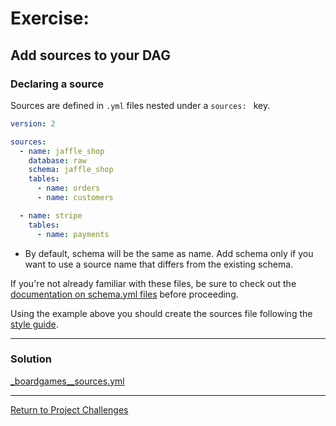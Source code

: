 # Exercise:

## Add sources to your DAG

### Declaring a source
Sources are defined in `.yml` files nested under a `sources: ` key.

``` yaml
version: 2

sources:
  - name: jaffle_shop
    database: raw  
    schema: jaffle_shop  
    tables:
      - name: orders
      - name: customers

  - name: stripe
    tables:
      - name: payments
```

- By default, schema will be the same as name. Add schema only if you want to use a source name that differs from the existing schema.

If you're not already familiar with these files, be sure to check out the [documentation on schema.yml files](https://docs.getdbt.com/reference/configs-and-properties) before proceeding.


Using the example above you should create the sources file following the [style guide](/docs/style_guide.md).

---

### Solution
[_boardgames__sources.yml](./staging/_boardgames__sources.yml)

---

[Return to Project Challenges](../../../README.md#9-project-challenges)

